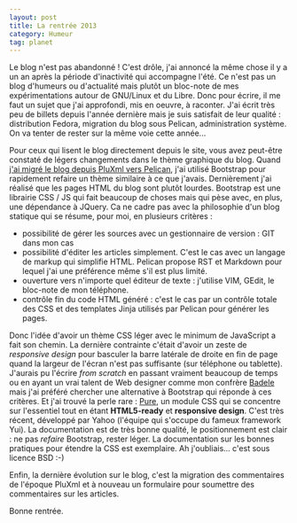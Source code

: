 ```yaml
---
layout: post
title: La rentrée 2013
category: Humeur
tag: planet
---
```


Le blog n'est pas abandonné ! C'est drôle, j'ai annoncé la même chose il y a
un an après la période d'inactivité qui accompagne l'été.<!-- more --> Ce n'est pas un blog
d'humeurs ou d'actualité mais plutôt un bloc-note de mes expérimentations autour
de GNU/Linux et du Libre. Donc pour écrire, il me faut un sujet que j'ai approfondi,
mis en oeuvre, à raconter. J'ai écrit très peu de billets depuis l'année dernière
mais je suis satisfait de leur qualité : distribution Fedora, migration du blog
sous Pelican, administration système. On va tenter de rester sur la même voie
cette année...

Pour ceux qui lisent le blog directement depuis le site, vous avez peut-être
constaté de légers changements dans le thème graphique du blog. Quand [j'ai
migré le blog depuis PluXml vers Pelican](migration-du-blog-sous-pelican.html),
j'ai utilisé Bootstrap pour rapidement refaire un thème similaire à ce que
j'avais. Dernièrement j'ai réalisé que les pages HTML du blog sont plutôt
lourdes. Bootstrap est une librairie CSS / JS qui fait beaucoup de choses mais
qui pèse avec, en plus, une dépendance à JQuery. Ca ne cadre pas avec la philosophie
d'un blog statique qui se résume, pour moi, en plusieurs critères :

*    possibilité de gérer les sources avec un gestionnaire de version : GIT
     dans mon cas
*    possibilité d'éditer les articles simplement. C'est le cas avec un
     langage de markup qui simplifie HTML. Pelican propose RST et Markdown
     pour lequel j'ai une préférence même s'il est plus limité.
*    ouverture vers n'importe quel éditeur de texte : j'utilise VIM, GEdit, le
     bloc-note de mon téléphone.
*    contrôle fin du code HTML généré : c'est le cas par un contrôle totale des
     CSS et des templates Jinja utilisés par Pelican pour générer les pages.


Donc l'idée d'avoir un thème CSS léger avec le minimum de JavaScript a fait son
chemin. La dernière contrainte c'était d'avoir un zeste de *responsive design*
pour basculer la barre latérale de droite en fin de page quand la largeur de l'écran
n'est pas suffisante (sur téléphone ou tablette). J'aurais pu l'écrire *from
scratch* en passant vraiment beaucoup de temps ou en ayant un vrai talent de Web
designer comme mon confrère [Badele](http://blog.jesuislibre.org) mais j'ai préféré
chercher une alternative à Bootstrap qui réponde à ces critères. Et j'ai trouvé la
perle rare : [Pure](http://purecss.io), un module CSS qui se concentre sur
l'essentiel tout en étant **HTML5-ready** et **responsive design**. C'est très
récent, développé par Yahoo (l'équipe qui s'occupe du fameux framework
Yui). La documentation est de très bonne qualité, le positionnement est clair :
ne pas *refaire* Bootstrap, rester léger. La documentation sur les bonnes
pratiques pour étendre la CSS est exemplaire. Ah j'oubliais... c'est sous licence
BSD :-)

Enfin, la dernière évolution sur le blog, c'est la migration des commentaires de l'époque PluXml
et à nouveau un formulaire pour soumettre des commentaires sur les articles.

Bonne rentrée.
